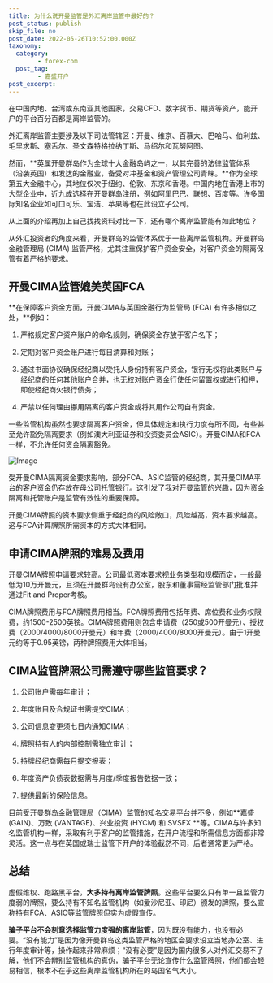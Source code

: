 ```yaml
---
title: 为什么说开曼监管是外汇离岸监管中最好的？
post_status: publish
skip_file: no
post_date: 2022-05-26T10:52:00.000Z
taxonomy:
  category:
        - forex-com
  post_tag:
        - 嘉盛开户
post_excerpt: 
---
```

在中国内地、台湾或东南亚其他国家，交易CFD、数字货币、期货等资产，能开户的平台百分百都是离岸监管的。

外汇离岸监管主要涉及以下司法管辖区：开曼、维京、百慕大、巴哈马、伯利兹、毛里求斯、塞舌尔、圣文森特格拉纳丁斯、马绍尔和瓦努阿图。

然而，**英属开曼群岛作为全球十大金融岛屿之一，以其完善的法律监管体系（沿袭英国）和发达的金融业，备受对冲基金和资产管理公司青睐。**作为全球第五大金融中心，其地位仅次于纽约、伦敦、东京和香港。中国内地在香港上市的大型企业中，近九成选择在开曼群岛注册，例如阿里巴巴、联想、百度等。许多国际知名企业如可口可乐、宝洁、苹果等也在此设立子公司。

从上面的介绍再加上自己找找资料对比一下，还有哪个离岸监管能有如此地位？

从外汇投资者的角度来看，开曼群岛的监管体系优于一些离岸监管机构。开曼群岛金融管理局 (CIMA) 监管严格，尤其注重保护客户资金安全，对客户资金的隔离保管有着严格的要求。

## 开曼CIMA监管媲美英国FCA

**在保障客户资金方面，开曼CIMA与英国金融行为监管局 (FCA) 有许多相似之处，**例如：

1. 严格规定客户资产账户的命名规则，确保资金存放于客户名下；

1. 定期对客户资金账户进行每日清算和对账；

1. 通过书面协议确保经纪商以受托人身份持有客户资金，银行无权将此类账户与经纪商的任何其他账户合并，也无权对账户资金行使任何留置权或进行扣押，即使经纪商欠银行债务；

1. 严禁以任何理由挪用隔离的客户资金或将其用作公司自有资金。

一些监管机构虽然也要求隔离客户资金，但具体规定和执行力度有所不同，有些甚至允许豁免隔离要求（例如澳大利亚证券和投资委员会ASIC）。开曼CIMA和FCA一样，不允许任何资金隔离豁免。

![Image](https://prod-files-secure.s3.us-west-2.amazonaws.com/39ed1227-6d7d-4570-be36-9ccd4a2c4241/bd849744-3fcb-4a37-8312-357962c8f065/image.png?X-Amz-Algorithm=AWS4-HMAC-SHA256&X-Amz-Content-Sha256=UNSIGNED-PAYLOAD&X-Amz-Credential=ASIAZI2LB466YSVRQB24%2F20250530%2Fus-west-2%2Fs3%2Faws4_request&X-Amz-Date=20250530T041348Z&X-Amz-Expires=3600&X-Amz-Security-Token=IQoJb3JpZ2luX2VjENT%2F%2F%2F%2F%2F%2F%2F%2F%2F%2FwEaCXVzLXdlc3QtMiJHMEUCIQCvGvE2eKbp6M8PU6ZvMhRw7Kkl7NkrtES5IRfHPisBHQIgGQd3dcK7iU94FJ44CPMRt3llc0PfKF9Z2OdbE4RihzIqiAQInf%2F%2F%2F%2F%2F%2F%2F%2F%2F%2FARAAGgw2Mzc0MjMxODM4MDUiDKRyLmyD12k%2F8ALrzSrcA8GlxYQL3fNCohsOgG7TadC64MHxsUFwCgGRMzsDPKwiZ8d6s4sxhn8GFzUhh5pFq67AKXewosbUFfYg%2FvyhDhI51mV8JnIzLvzV6pLHdtrU7bYkaCoSATdAqHcpcizTrkI9RcxVCOpEB4okD2z3ErdVa197DQyW9hdS5UiTxpJB995WaXY8zzLW9L%2FNAb9aKAiWmnw3su6H9vWK1Q6vQSZ%2BUdDpmAv2tU9VPOEm4NfowqZoJfIEqAIf34lS2PLVayhj3pJQjl5FODMGaA9wQCOXD%2B26KmODtLvUdvFoQQ%2BuqhGjWLNdJgebdc4BrC%2Ffwu%2F3VsML5LdR%2BkcF%2ByJXCoBM04orp9UtXgLsIRBWFdz%2BnEyzoKMc2heh%2FzvdtvHlgCdKr4%2Foiefm5Z%2BPoOv4YyUOkVIDQzNJ0VcrOXKLh%2FYjLLQqh%2BEmTW0O%2BbRMMWHtINJBySPlYAarhUDzWCqkCOybErcKla2IQ5gkhH8eFdAP6oOQ95afH4pZeupbUxH%2F3eZ%2Bdv6Hxlpy9dviPlP%2B62Cii%2FH78dxd8m%2FcUrH78lBycKWkXecAFXaR1eEcWM1Is3Md6lGydTk4zPuOvQZ2dNmhpVtoCUxx9mJ7EmYnhX%2F%2BDOGorHYUpl20%2FaNFMIjU5MEGOqUBRVwQ0S3Fo6pMf0FihGh2qInQpk1j3uKo6TS1cHj%2FGEYKK9aPCe%2BqZaPo1XtqLbGYIKcQ3HsRit%2BSE0b7Kr%2FdFCPyTFBH57HBsWM9Yv5NRDo2TglzhxkDxpDBpvkQxwcNz5hTFuJ1%2FXTaHckzHHvV9T%2BtS2kclg%2FxHosrhNCF%2Famya2yEoRLIeDBksAbPuQ2t%2FYbB45hlq2Lu%2Fa%2FdejGV9E68AQxn&X-Amz-Signature=f2f4fda7669ef510064a43add87d011158ed85c94df680da46941baf6a9ee5b0&X-Amz-SignedHeaders=host&x-id=GetObject)

受开曼CIMA隔离资金要求影响，部分FCA、ASIC监管的经纪商，其开曼CIMA平台的客户资金仍存放在母公司托管银行。这引发了我对开曼监管的兴趣，因为资金隔离和托管账户是监管有效性的重要保障。

开曼CIMA牌照的资本要求侧重于经纪商的风险敞口，风险越高，资本要求越高。这与FCA计算牌照所需资本的方式大体相同。

## **申请CIMA牌照的难易及费用**

开曼CIMA牌照申请要求较高。公司最低资本要求视业务类型和规模而定，一般最低为10万开曼元，且须在开曼群岛设有办公室，股东和董事需经监管部门批准并通过Fit and Proper考核。

CIMA牌照费用与FCA牌照费用相当。FCA牌照费用包括年费、席位费和业务权限费，约1500-2500英镑。CIMA牌照费用则包含申请费（250或500开曼元）、授权费（2000/4000/8000开曼元）和年费（2000/4000/8000开曼元）。由于1开曼元约等于0.95英镑，两种牌照费用大体相当。

## CIMA监管牌照公司需遵守哪些监管要求？

1. 公司账户需每年审计；

1. 年度账目及合规证书需提交CIMA；

1. 公司信息变更须七日内通知CIMA；

1. 牌照持有人的内部控制需独立审计；

1. 持牌经纪商需每月提交报表；

1. 年度资产负债表数据需与月度/季度报告数据一致；

1. 提供最新的保险信息。

目前受开曼群岛金融管理局（CIMA）监管的知名交易平台并不多，例如**嘉盛 (GAIN)、万致 (VANTAGE)、兴业投资 (HYCM) 和 SVSFX **等。CIMA与许多知名监管机构一样，采取有利于客户的监管措施，在开户流程和所需信息方面都非常灵活。这一点与在英国或瑞士监管下开户的体验截然不同，后者通常更为严格。

## 总结

虚假维权、跑路黑平台，**大多持有离岸监管牌照**。这些平台要么只有单一且监管力度弱的牌照，要么持有不知名监管机构（如爱沙尼亚、印尼）颁发的牌照，要么宣称持有FCA、ASIC等监管牌照但实为虚假宣传。

**骗子平台不会刻意选择监管力度强的离岸监管**，因为既没有能力，也没有必要。“没有能力”是因为像开曼群岛这类监管严格的地区会要求设立当地办公室、进行年度审计等，操作起来非常麻烦；“没有必要”是因为国内很多人对外汇交易不了解，他们不会辨别监管机构的真伪，骗子平台无论宣传什么监管牌照，他们都会轻易相信，根本不在乎这些离岸监管机构所在的岛国名气大小。